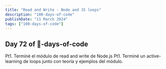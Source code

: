 ```yaml
---
title: "Read and Write - Node and JS loops"
description: "100-days-of-code"
publishDate: "11 March 2024"
tags: ["100-days-of-code"]
---
```


## Day 72 of 💯-days-of-code
Pt1. Terminé el módulo de read and write de Node.js
Pt1. Terminé un active-learning de loops junto con teoría y ejemplos del módulo.
